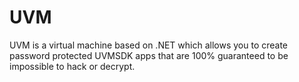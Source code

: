# UVM
UVM is a virtual machine based on .NET which allows you to create password protected UVMSDK apps that are 100% guaranteed to be impossible to hack or decrypt.
